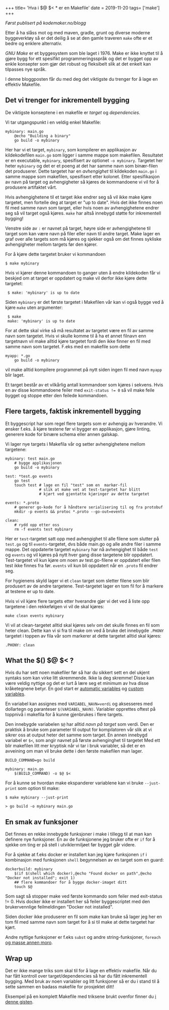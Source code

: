 +++
title= 'Hva i $@ $< * er en Makefile'
date = 2019-11-20
tags= ['make']
+++

_Først publisert på kodemaker.no/blogg_

Etter å ha slåss mot og med maven, gradle, grunt og diverse moderne byggeverktøy så er det deilig å se at den gamle traveren `make` ofte er et bedre og enklere alternativ.

_GNU Make_  er et byggesystem som ble laget i 1976. Make er ikke knyttet til å gjøre bygg for ett spesifikt programmeringsspråk og det er bygget opp av enkle konsepter som gjør det robust og fleksibelt slik at det enkelt kan tilpasses nye språk.

I denne bloggposten får du med deg det viktigste du trenger for å lage en effektiv Makefile.

## Det vi trenger for inkrementell bygging

De viktigste konseptene i en makefile er _target_ og _dependencies_.

Vi tar utgangspunkt i en veldig enkel Makefile:

    mybinary: main.go
		@echo "Building a binary"
		go build -o mybinary

Her har vi et target, `mybinary`, som kompilerer en applikasjon av kildekodefilen `main.go` som ligger i samme mappe som makefilen. Resultatet er en executable, `mybinary`, spesifisert av optionet `-o mybinary`. Targetet her heter `mybinary` og det er et poeng at det har samme navn som binær-filen det produserer. Dette targetet har en _avhengighet_ til kildekoden `main.go` i samme mappe som makefilen, spesifisert etter kolonet. Etter spesifikasjon av navn på target og avhengigheter så kjøres de kommandoene vi vil for å produsere artifaktet vårt.

Hvis avhengighetene til et target ikke endrer seg så vil ikke make kjøre targetet, men fortelle deg at target er "up to date". Hvis det ikke finnes noen fil med samme navn som target, eller hvis noen av avhengighetene endrer seg så vil target også kjøres. `make` har altså innebygd støtte for inkrementell bygging!

Venstre side av `:` er navnet på target, høyre side er avhengighetene til target som kan være navn på filer eller navn til andre target. Make lager en graf over alle targets som må kjøres og sjekker også om det finnes sykliske avhengigheter mellom targets før den kjører.

For å kjøre dette targetet bruker vi kommandoen

	$ make mybinary

Hvis vi kjører denne kommandoen to ganger uten å endre kildekoden får vi beskjed om at target er oppdatert og make vil derfor ikke kjøre dette targetet:

     $ make: 'mybinary' is up to date

Siden `mybinary` er det første targetet i Makefilen vår kan vi også bygge ved å kjøre `make` uten argumenter:

     $ make
	 make: 'mybinary' is up to date

For at dette skal virke så må resultatet av targetet være en fil av samme navn som targetet. Hvis vi skulle komme til å ha et annet filnavn enn targetnavn vil make alltid kjøre targetet fordi den ikke finner en fil med samme navn som targetet. F.eks med en makefile som dette

	myapp: *.go
		go build -o mybinary

vil make alltid kompilere programmet på nytt siden ingen fil med navn `myapp` blir laget.

Et target består av et vilkårlig antall kommandoer som kjøres i sekvens. Hvis en av disse kommandoene feiler med `exit-status != 0` så vil make feile bygget og stoppe etter den feilede kommandoen.

## Flere targets, faktisk inkrementell bygging

Et byggescript har som regel flere targets som er avhengig av hverandre. Vi ønsker f.eks. å kjøre testene før vi bygger en applikasjon, gjøre linting, generere kode for binære schema eller annen galskap.

Vi lager nye targets i Makefila vår og setter avhengighetene mellom targetene:

	mybinary: test main.go
		# bygge applikasjonen
		go build -o mybinary

    test: *test.go events
		go test
		touch test # lage en fil "test" som en  markør-fil
                   # slik at make vet at test-targetet har blitt
                   # kjørt ved gjentatte kjøringer av dette targetet

	events: *.proto
		# generer go-kode for å håndtere serialisering til og fra protobuf
		mkdir -p events && protoc *.proto --go-out=events

	clean:
		# rydd opp etter oss
		rm -f events test mybinary

Her er `test`-targetet satt opp med avhengighet til alle filene som slutter på `test.go` og til `events`-targetet, dvs både main.go og alle andre filer i samme mappe. Det oppdaterte targetet `mybinary` har nå avhengighet til både `test` og `events` og vil kjøres på nytt hver gang disse targetene blir oppdatert. Test-targetet vil kun kjøre om noen av test.go-filene er oppdatert eller filen test ikke finnes fra før. `events` vil kun bli oppdatert når en `.proto` fil endrer seg.

For hygienens skyld lager vi et `clean` target som sletter filene som blir produsert av de andre targetene. Test-targetet lager en tom fil for å markere at testene er up to date.

Hvis vi vil kjøre flere targets etter hverandre gjør vi det ved å liste opp targetene i den rekkefølgen vi vil de skal kjøres:

	make clean events mybinary

Vi vil at clean-targetet alltid skal kjøres selv om det skulle finnes en fil som heter clean. Dette kan vi si fra til make om ved å bruke det innebygde `.PHONY` targetet i toppen av fila vår som markerer at dette targetet alltid skal kjøres:

	.PHONY: clean

## What the $() $@ $< ?

Hvis du har sett noen makefiler før så har du sikkert sett en del ukjent syntaks som kan virke litt skremmende. Ikke la deg skremme! Disse kan være veldig nyttige og det er lurt å lære seg et minimum av hva disse kråketegnene betyr. En god start er [automatic variables](https://www.gnu.org/software/make/manual/html_node/Automatic-Variables.html) og [custom variables](https://www.gnu.org/software/make/manual/html_node/Using-Variables.html#Using-Variables).

En variabel kan assignes med `VARIABEL_NAVN=verdi` og aksesseres med dollartegn og paranteser `$(VARIABEL_NAVN)`. Variabler opprettes oftest på toppnivå i makefila for å kunne gjenbrukes i flere targets.

Den innebygde variabelen `$@` har alltid _navn på target_ som verdi. Den er praktisk å bruke som parameter til output for kompilatoren vår slik at vi sikrer oss at output heter det samme som target. En annen innebygd variabel er `$<`, som angir navnet på første avhenginghet til targetet  Med ett blir makefilen litt mer kryptisk når vi tar i bruk variabler, så det er en avveining om man vil bruke dette i den første makefilen man lager.

	BUILD_COMMAND=go build

	mybinary: main.go
		$(BUILD_COMMAND) -o $@ $<

For å kunne se hvordan make ekspanderer variablene kan vi bruke `--just-print` som option til make:

	$ make mybinary --just-print

	> go build -o mybinary main.go

## En smak av funksjoner

Det finnes en rekke innebygde funksjoner i make i tillegg til at man kan definere nye funksjoner. En av de funksjonene jeg bruker ofte er `if` for å sjekke om ting er på stell i utviklermiljøet før bygget går videre.

For å sjekke at f.eks docker er installert kan jeg kjøre funksjonen `if` i kombinasjon med funksjonen `shell` begynnelsen av en target som en guard:

	dockerbuild: mybinary
		$(if $(shell which docker),@echo "Found docker on path",@echo "Docker not installed"; exit 1)
		## flere kommandoer for å bygge docker-imaget ditt
		touch $@

Som sagt så stopper make ved første kommando som feiler med exit-status != 0. Hvis docker ikke er installert her så feiler byggescriptet med den brukervennlige feilmeldingen "Docker not installed".

Siden docker ikke produserer en fil som make kan bruke så lager jeg her en tom fil med samme navn som target for å si til make at dette targetet har kjørt.

Andre nyttige funksjoner er f.eks `subst` og andre string-funksjoner, `foreach` [og masse annen moro](https://www.gnu.org/software/make/manual/html_node/Functions.html).

## Wrap up

Det er ikke mange triks som skal til for å lage en effektiv makefile. Når du har fått kontroll over target/dependencies så har du fått inkrementell bygging. Med bruk av noen variabler og litt funksjoner så er du i stand til å sette sammen en badass makefile for prosjektet ditt!

Eksempel på en komplett Makefile med triksene brukt ovenfor finner du [i denne gisten](https://gist.github.com/nilsmagnus/908e518f7d1e657c2b19671d7cda41aa).
